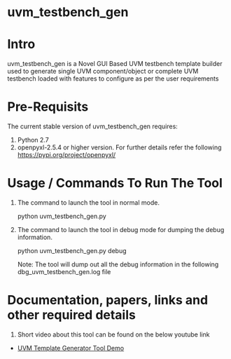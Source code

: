 # uvm_testbench_gen

# Intro
uvm_testbench_gen is a Novel GUI Based UVM testbench template builder used to generate single UVM component/object or complete UVM testbench loaded with features to configure as per the user requirements 

# Pre-Requisits
The current stable version of uvm_testbench_gen requires:
1. Python 2.7
2. openpyxl-2.5.4 or higher version. For further details refer the following https://pypi.org/project/openpyxl/ 

# Usage / Commands To Run The Tool
1. The command to launch the tool in normal mode.

   python uvm_testbench_gen.py

2. The command to launch the tool in debug mode for dumping the debug information.

   python uvm_testbench_gen.py debug

   Note: The tool will dump out all the debug information in the following dbg_uvm_testbench_gen.log file

# Documentation, papers, links and other required details
1. Short video about this tool can be found on the below youtube link
- [UVM Template Generator Tool Demo](https://www.youtube.com/watch?v=DNopc-QDq0o)
